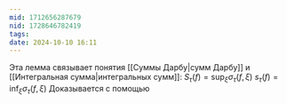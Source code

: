 ```yaml
---
mid: 1712656287679
nid: 1728646782419
tags: 
date: 2024-10-10 16:11
---
```

Эта лемма связывает понятия [[Суммы Дарбу|сумм Дарбу]] и [[Интегральная сумма|интегральных сумм]]:
   $S_\tau(f) = \sup_\xi{\sigma_\tau(f, \xi)}$
   $s_\tau(f) = \inf_\xi{\sigma_\tau(f, \xi)}$
   Доказывается с помощью 